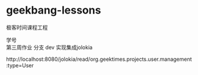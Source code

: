 # geekbang-lessons
极客时间课程工程
                          
学号   
第三周作业 分支 dev 实现集成jolokia

http://localhost:8080/jolokia/read/org.geektimes.projects.user.management:type=User
